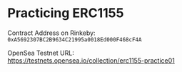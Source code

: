# Practicing ERC1155

Contract Address on Rinkeby:<br/>
```0xA5692307BC2B9634C21995a0018Ed000F468cF4A```

OpenSea Testnet URL:<br/>
https://testnets.opensea.io/collection/erc1155-practice01
